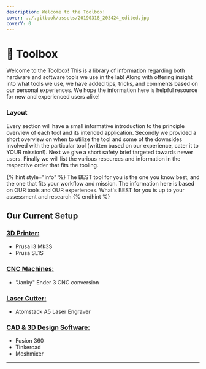 ```yaml
---
description: Welcome to the Toolbox!
cover: ../.gitbook/assets/20190318_203424_edited.jpg
coverY: 0
---
```


# 🔧 Toolbox

Welcome to the Toolbox! This is a library of information regarding both hardware and software tools we use in the lab! Along with offering insight into what tools we use, we have added tips, tricks, and comments based on our personal experiences. We hope the information here is helpful resource for new and experienced users alike!&#x20;

### Layout

Every section will have a small informative introduction to the principle overview of each tool and its intended application. Secondly we provided a short overview on when to utilize the tool and some of the downsides involved with the particular tool (written based on our experience, cater it to YOUR mission!). Next we give a short safety brief targeted towards newer users. Finally we will list the various resources and information in the respective order that fits the tooling.



{% hint style="info" %}
The BEST tool for you is the one you know best, and the one that fits your workflow and mission. The information here is based on OUR tools and OUR experiences. What's BEST for you is up to your assessment and research
{% endhint %}

## Our Current Setup

### [3D Printer:](3d-printing.md)

* Prusa i3 Mk3S
* Prusa SL1S

### [CNC Machines:](cnc-machining.md)

* "Janky" Ender 3 CNC conversion

### [Laser Cutter:](../supply-chain/laser-and-cnc-cutting.md)

* Atomstack A5 Laser Engraver

### [CAD & 3D Design Software:](computer-aided-design.md)

* Fusion 360
* Tinkercad&#x20;
* Meshmixer





****
